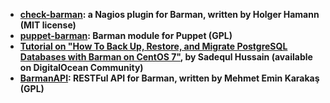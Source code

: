 
-   [**check-barman**](https://github.com/hamann/check-barman)**: a Nagios plugin for Barman, written by Holger Hamann (MIT license)**
-   [**puppet-barman**](https://github.com/2ndquadrant-it/puppet-barman)**: Barman module for Puppet (GPL)**
-   [**Tutorial on "How To Back Up, Restore, and Migrate PostgreSQL Databases with Barman on CentOS 7"**](https://goo.gl/218Ghl)**, by Sadequl Hussain (available on DigitalOcean Community)**
-   [**BarmanAPI**](https://github.com/emin100/barmanapi)**: RESTFul API for Barman, written by Mehmet Emin Karakaş (GPL)**